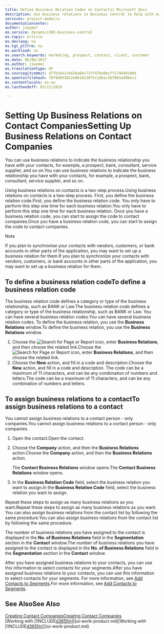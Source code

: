 ```yaml
---
title: Define Business Relation Codes on Contacts| Microsoft Docs
description: Use business relations in Business Central to help with marketing and to indicate the business relationship you have with your  prospects, clients, and customers, for example, a bank or service supplier.
services: project-madeira
documentationcenter: 
author: jswymer
ms.service: dynamics365-business-central
ms.topic: article
ms.devlang: na
ms.tgt_pltfrm: na
ms.workload: na
ms.search.keywords: marketing, prospect, contact, client, customer
ms.date: 06/06/2017
ms.author: jswymer
ms.translationtype: HT
ms.sourcegitcommit: d7fb34e1c9428a64c71ff47be8bcff174649c00d
ms.openlocfilehash: f879d933822e061913975c1dbac2bf883ad9bbc1
ms.contentlocale: en-au
ms.lasthandoff: 03/22/2018

---
```

# <a name="setting-up-business-relations-on-contact-companies"></a><span data-ttu-id="60da6-103">Setting Up Business Relations on Contact Companies</span><span class="sxs-lookup"><span data-stu-id="60da6-103">Setting Up Business Relations on Contact Companies</span></span>
<span data-ttu-id="60da6-104">You can use business relations to indicate the business relationship you have with your contacts, for example, a prospect, bank, consultant, service supplier, and so on.</span><span class="sxs-lookup"><span data-stu-id="60da6-104">You can use business relations to indicate the business relationship you have with your contacts, for example, a prospect, bank, consultant, service supplier, and so on.</span></span>

<span data-ttu-id="60da6-105">Using business relations on contacts is a two-step process.</span><span class="sxs-lookup"><span data-stu-id="60da6-105">Using business relations on contacts is a two-step process.</span></span> <span data-ttu-id="60da6-106">First, you define the business relation code.</span><span class="sxs-lookup"><span data-stu-id="60da6-106">First, you define the business relation code.</span></span> <span data-ttu-id="60da6-107">You only have to perform this step one time for each business relation.</span><span class="sxs-lookup"><span data-stu-id="60da6-107">You only have to perform this step one time for each business relation.</span></span> <span data-ttu-id="60da6-108">Once you have a business relation code, you can start to assign the code to contact companies.</span><span class="sxs-lookup"><span data-stu-id="60da6-108">Once you have a business relation code, you can start to assign the code to contact companies.</span></span>

> [!NOTE]  
>   <span data-ttu-id="60da6-109">If you plan to synchronise your contacts with vendors, customers, or bank accounts in other parts of the application, you may want to set up a business relation for them.</span><span class="sxs-lookup"><span data-stu-id="60da6-109">If you plan to synchronize your contacts with vendors, customers, or bank accounts in other parts of the application, you may want to set up a business relation for them.</span></span>

## <a name="to-define-a-business-relation-code"></a><span data-ttu-id="60da6-110">To define a business relation code</span><span class="sxs-lookup"><span data-stu-id="60da6-110">To define a business relation code</span></span>
<span data-ttu-id="60da6-111">The business relation code defines a category or type of the business relationship, such as BANK or Law.</span><span class="sxs-lookup"><span data-stu-id="60da6-111">The business relation code defines a category or type of the business relationship, such as BANK or Law.</span></span> <span data-ttu-id="60da6-112">You can have several business relation codes.</span><span class="sxs-lookup"><span data-stu-id="60da6-112">You can have several business relation codes.</span></span> <span data-ttu-id="60da6-113">To define the business relation, you use the **Business Relations** window.</span><span class="sxs-lookup"><span data-stu-id="60da6-113">To define the business relation, you use the **Business Relations** window.</span></span>

1. <span data-ttu-id="60da6-114">Choose the ![Search for Page or Report](media/ui-search/search_small.png "Search for Page or Report icon") icon, enter **Business Relations**, and then choose the related link.</span><span class="sxs-lookup"><span data-stu-id="60da6-114">Choose the ![Search for Page or Report](media/ui-search/search_small.png "Search for Page or Report icon") icon, enter **Business Relations**, and then choose the related link.</span></span>
2. <span data-ttu-id="60da6-115">Choose the **New** action, and fill in a code and description.</span><span class="sxs-lookup"><span data-stu-id="60da6-115">Choose the **New** action, and fill in a code and description.</span></span> <span data-ttu-id="60da6-116">The code can be a maximum of 11 characters, and can be any combination of numbers and letters.</span><span class="sxs-lookup"><span data-stu-id="60da6-116">The code can be a maximum of 11 characters, and can be any combination of numbers and letters.</span></span>

## <a name="AssignBusRelContact"></a> <span data-ttu-id="60da6-117">To assign business relations to a contact</span><span class="sxs-lookup"><span data-stu-id="60da6-117">To assign business relations to a contact</span></span>
<span data-ttu-id="60da6-118">You cannot assign business relations to a contact person - only companies.</span><span class="sxs-lookup"><span data-stu-id="60da6-118">You cannot assign business relations to a contact person - only companies.</span></span>

1. <span data-ttu-id="60da6-119">Open the contact.</span><span class="sxs-lookup"><span data-stu-id="60da6-119">Open the contact.</span></span>
2. <span data-ttu-id="60da6-120">Choose the **Company** action, and then the **Business Relations** action.</span><span class="sxs-lookup"><span data-stu-id="60da6-120">Choose the **Company** action, and then the **Business Relations** action.</span></span>

    <span data-ttu-id="60da6-121">The **Contact Business Relations** window opens.</span><span class="sxs-lookup"><span data-stu-id="60da6-121">The **Contact Business Relations** window opens.</span></span>
3. <span data-ttu-id="60da6-122">In the **Business Relation Code** field, select the business relation you want to assign.</span><span class="sxs-lookup"><span data-stu-id="60da6-122">In the **Business Relation Code** field, select the business relation you want to assign.</span></span>

<span data-ttu-id="60da6-123">Repeat these steps to assign as many business relations as you want.</span><span class="sxs-lookup"><span data-stu-id="60da6-123">Repeat these steps to assign as many business relations as you want.</span></span> <span data-ttu-id="60da6-124">You can also assign business relations from the contact list by following the same procedure.</span><span class="sxs-lookup"><span data-stu-id="60da6-124">You can also assign business relations from the contact list by following the same procedure.</span></span>

<span data-ttu-id="60da6-125">The number of business relations you have assigned to the contact is displayed in the **No. of Business Relations** field in the **Segmentation** section in the **Contact** window.</span><span class="sxs-lookup"><span data-stu-id="60da6-125">The number of business relations you have assigned to the contact is displayed in the **No. of Business Relations** field in the **Segmentation** section in the **Contact** window.</span></span>

<span data-ttu-id="60da6-126">After you have assigned business relations to your contacts, you can use this information to select contacts for your segments.</span><span class="sxs-lookup"><span data-stu-id="60da6-126">After you have assigned business relations to your contacts, you can use this information to select contacts for your segments.</span></span> <span data-ttu-id="60da6-127">For more information, see [Add Contacts to Segments](marketing-add-contact-segment.md).</span><span class="sxs-lookup"><span data-stu-id="60da6-127">For more information, see [Add Contacts to Segments](marketing-add-contact-segment.md).</span></span>

## <a name="see-also"></a><span data-ttu-id="60da6-128">See Also</span><span class="sxs-lookup"><span data-stu-id="60da6-128">See Also</span></span>
[<span data-ttu-id="60da6-129">Creating Contact Companies</span><span class="sxs-lookup"><span data-stu-id="60da6-129">Creating Contact Companies</span></span>](marketing-create-contact-companies.md)  
<span data-ttu-id="60da6-130">[Working with [!INCLUDE[d365fin](includes/d365fin_md.md)]](ui-work-product.md)</span><span class="sxs-lookup"><span data-stu-id="60da6-130">[Working with [!INCLUDE[d365fin](includes/d365fin_md.md)]](ui-work-product.md)</span></span>

